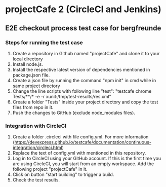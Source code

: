 # projectCafe 2 (CircleCI and Jenkins)
## E2E checkout process test case for bergfreunde
 
### Steps for running the test case 
1. Create a repository in Github named "projectCafe" and clone it to your local directory
2. Install node.js.
3. Install the respective latest version of dependencies mentioned in package.json file.
4. Create a json file by running the command "npm init" in cmd while in same project directory
5. Change the line scripts with following line "test": "testcafe chrome Tests/**/* -e -r xunit:/tmp/test-results/res.xml" 
6. Create a folder "Tests" inside your project directory and copy the test files from repo in it.
7. Push the changes to GitHub (exclude node_modules files).

### Integration with CircleCI
1. Create a folder .circleci with file config.yml. For more information (https://devexpress.github.io/testcafe/documentation/continuous-integration/circleci.html)
2. Replace the text of config.yml with mentioned in this repository.
3. Log in to CircleCI using your GitHub account. If this is the first time you are using CircleCI, you will start from an empty workspace. Add the following project "projectCafe" in it.
4. Click on button "start building" to trigger a build.
5. Check the test results.
